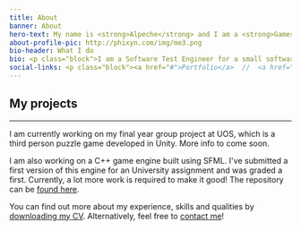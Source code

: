 ```yaml
---
title: About
banner: About
hero-text: My name is <strong>Alpeche</strong> and I am a <strong>Games Programming Student</strong> at <strong>UOS</strong>.
about-profile-pic: http://phixyn.com/img/me3.png
bio-header: What I do
bio: <p class="block">I am a Software Test Engineer for a small software development company based at <a href="#">Adastral Park</a>, Suffolk. I am studying part-time for my <a href="#">BSc Computer Games Programming</a> degree at the <a href="#">University of Suffolk</a>. During my little spare time, I like to work on my game development projects, as well as this website. My other interests in computing include operating systems, networking and artificial intelligence.</p><p class="block">Some of the hobbies I enjoy are gaming, playing bass guitar, going to concerts and travelling. One day, I want to move to Canada. If you wish, you can drop a follow on my <a href="#">Twitter</a>.</p>
social-links: <p class="block"><a href="#">Portfolio</a>  //  <a href="#">Download CV</a>  //  <a href="#">Contact me</a></p>
---
```


## My projects

- - -

I am currently working on my final year group project at UOS, which is a third person puzzle game developed in Unity. More info to come soon.

I am also working on a C++ game engine built using SFML. I've submitted a first version of this engine for an University assignment and was graded a first. Currently, a lot more work is required to make it good! The repository can be [found here](#).

You can find out more about my experience, skills and qualities by [downloading my CV](#). Alternatively, feel free to [contact me](#)!